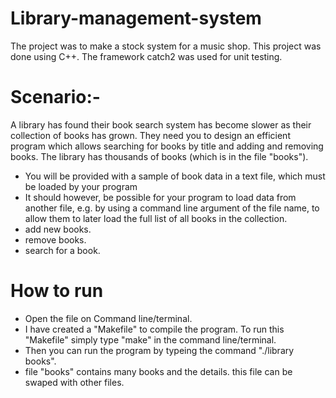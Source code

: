 # Library-management-system
The project was to make a stock system for a music shop. 
This project was done using C++. The framework catch2 was used for unit testing.

# Scenario:-
A library has found their book search system has become slower as their collection of books has grown. They need you to design an efficient program which allows searching for books by title and adding and removing books. The library has thousands of books (which is in the file "books").

- You will be provided with a sample of book data in a text file, which must be loaded by your program
- It should however, be possible for your program to load data from another file, e.g. by using a command line argument of the file name, to allow them to later load the full list of all books in the collection.
- add new books.
- remove books.
- search for a book.

# How to run

- Open the file on Command line/terminal.
- I have created a "Makefile" to compile the program. To run this "Makefile" simply type "make" in the command line/terminal.
- Then you can run the program by typeing the command "./library books".
- file "books" contains many books and the details. this file can be swaped with other files.
